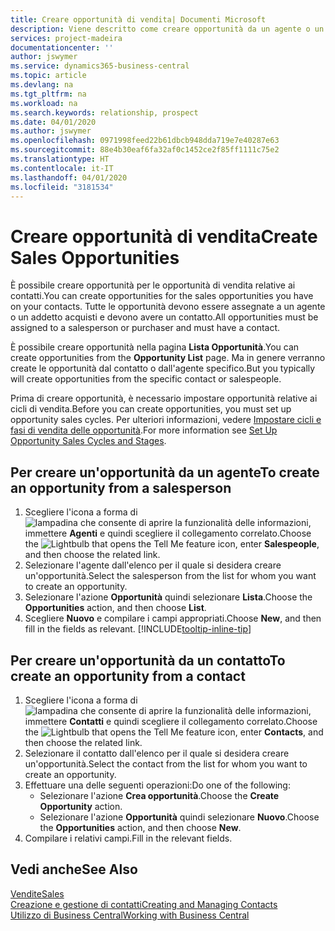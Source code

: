 ```yaml
---
title: Creare opportunità di vendita| Documenti Microsoft
description: Viene descritto come creare opportunità da un agente o un contatto in Business Central.
services: project-madeira
documentationcenter: ''
author: jswymer
ms.service: dynamics365-business-central
ms.topic: article
ms.devlang: na
ms.tgt_pltfrm: na
ms.workload: na
ms.search.keywords: relationship, prospect
ms.date: 04/01/2020
ms.author: jswymer
ms.openlocfilehash: 0971998feed22b61dbcb948dda719e7e40287e63
ms.sourcegitcommit: 88e4b30eaf6fa32af0c1452ce2f85ff1111c75e2
ms.translationtype: HT
ms.contentlocale: it-IT
ms.lasthandoff: 04/01/2020
ms.locfileid: "3181534"
---
```

# <a name="create-sales-opportunities"></a><span data-ttu-id="ddbb4-103">Creare opportunità di vendita</span><span class="sxs-lookup"><span data-stu-id="ddbb4-103">Create Sales Opportunities</span></span>
<span data-ttu-id="ddbb4-104">È possibile creare opportunità per le opportunità di vendita relative ai contatti.</span><span class="sxs-lookup"><span data-stu-id="ddbb4-104">You can create opportunities for the sales opportunities you have on your contacts.</span></span> <span data-ttu-id="ddbb4-105">Tutte le opportunità devono essere assegnate a un agente o un addetto acquisti e devono avere un contatto.</span><span class="sxs-lookup"><span data-stu-id="ddbb4-105">All opportunities must be assigned to a salesperson or purchaser and must have a contact.</span></span>

<span data-ttu-id="ddbb4-106">È possibile creare opportunità nella pagina **Lista Opportunità**.</span><span class="sxs-lookup"><span data-stu-id="ddbb4-106">You can create opportunities from the **Opportunity List** page.</span></span> <span data-ttu-id="ddbb4-107">Ma in genere verranno create le opportunità dal contatto o dall'agente specifico.</span><span class="sxs-lookup"><span data-stu-id="ddbb4-107">But you typically will create opportunities from the specific contact or salespeople.</span></span>

<span data-ttu-id="ddbb4-108">Prima di creare opportunità, è necessario impostare opportunità relative ai cicli di vendita.</span><span class="sxs-lookup"><span data-stu-id="ddbb4-108">Before you can create opportunities, you must set up opportunity sales cycles.</span></span> <span data-ttu-id="ddbb4-109">Per ulteriori informazioni, vedere [Impostare cicli e fasi di vendita delle opportunità](marketing-how-setup-opportunity-sales-cycles-stages.md).</span><span class="sxs-lookup"><span data-stu-id="ddbb4-109">For more information see [Set Up Opportunity Sales Cycles and Stages](marketing-how-setup-opportunity-sales-cycles-stages.md).</span></span>

## <a name="to-create-an-opportunity-from-a-salesperson"></a><span data-ttu-id="ddbb4-110">Per creare un'opportunità da un agente</span><span class="sxs-lookup"><span data-stu-id="ddbb4-110">To create an opportunity from a salesperson</span></span>
1. <span data-ttu-id="ddbb4-111">Scegliere l'icona a forma di ![lampadina che consente di aprire la funzionalità delle informazioni](media/ui-search/search_small.png "Informazioni sull'operazione che si desidera eseguire"), immettere **Agenti** e quindi scegliere il collegamento correlato.</span><span class="sxs-lookup"><span data-stu-id="ddbb4-111">Choose the ![Lightbulb that opens the Tell Me feature](media/ui-search/search_small.png "Tell me what you want to do") icon, enter **Salespeople**, and then choose the related link.</span></span>
2. <span data-ttu-id="ddbb4-112">Selezionare l'agente dall'elenco per il quale si desidera creare un'opportunità.</span><span class="sxs-lookup"><span data-stu-id="ddbb4-112">Select the salesperson from the list for whom you want to create an opportunity.</span></span>
3. <span data-ttu-id="ddbb4-113">Selezionare l'azione **Opportunità** quindi selezionare **Lista**.</span><span class="sxs-lookup"><span data-stu-id="ddbb4-113">Choose the **Opportunities** action, and then choose **List**.</span></span>
4. <span data-ttu-id="ddbb4-114">Scegliere **Nuovo** e compilare i campi appropriati.</span><span class="sxs-lookup"><span data-stu-id="ddbb4-114">Choose **New**, and then fill in the fields as relevant.</span></span> [!INCLUDE[tooltip-inline-tip](includes/tooltip-inline-tip_md.md)]  



## <a name="to-create-an-opportunity-from-a-contact"></a><span data-ttu-id="ddbb4-115">Per creare un'opportunità da un contatto</span><span class="sxs-lookup"><span data-stu-id="ddbb4-115">To create an opportunity from a contact</span></span>
1. <span data-ttu-id="ddbb4-116">Scegliere l'icona a forma di ![lampadina che consente di aprire la funzionalità delle informazioni](media/ui-search/search_small.png "Informazioni sull'operazione che si desidera eseguire"), immettere **Contatti** e quindi scegliere il collegamento correlato.</span><span class="sxs-lookup"><span data-stu-id="ddbb4-116">Choose the ![Lightbulb that opens the Tell Me feature](media/ui-search/search_small.png "Tell me what you want to do") icon, enter **Contacts**, and then choose the related link.</span></span>
2. <span data-ttu-id="ddbb4-117">Selezionare il contatto dall'elenco per il quale si desidera creare un'opportunità.</span><span class="sxs-lookup"><span data-stu-id="ddbb4-117">Select the contact from the list for whom you want to create an opportunity.</span></span>
3. <span data-ttu-id="ddbb4-118">Effettuare una delle seguenti operazioni:</span><span class="sxs-lookup"><span data-stu-id="ddbb4-118">Do one of the following:</span></span>
   * <span data-ttu-id="ddbb4-119">Selezionare l'azione **Crea opportunità**.</span><span class="sxs-lookup"><span data-stu-id="ddbb4-119">Choose the **Create Opportunity** action.</span></span>
   * <span data-ttu-id="ddbb4-120">Selezionare l'azione **Opportunità** quindi selezionare **Nuovo**.</span><span class="sxs-lookup"><span data-stu-id="ddbb4-120">Choose the  **Opportunities** action, and then choose **New**.</span></span>
4. <span data-ttu-id="ddbb4-121">Compilare i relativi campi.</span><span class="sxs-lookup"><span data-stu-id="ddbb4-121">Fill in the relevant fields.</span></span>

## <a name="see-also"></a><span data-ttu-id="ddbb4-122">Vedi anche</span><span class="sxs-lookup"><span data-stu-id="ddbb4-122">See Also</span></span>
[<span data-ttu-id="ddbb4-123">Vendite</span><span class="sxs-lookup"><span data-stu-id="ddbb4-123">Sales</span></span>](sales-manage-sales.md)  
[<span data-ttu-id="ddbb4-124">Creazione e gestione di contatti</span><span class="sxs-lookup"><span data-stu-id="ddbb4-124">Creating and Managing Contacts</span></span>](marketing-contacts.md)  
[<span data-ttu-id="ddbb4-125">Utilizzo di Business Central</span><span class="sxs-lookup"><span data-stu-id="ddbb4-125">Working with Business Central</span></span>](ui-work-product.md)
